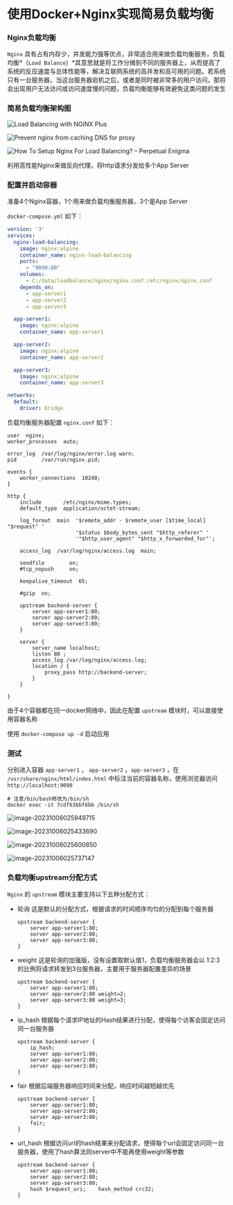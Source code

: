 # 使用Docker+Nginx实现简易负载均衡

### Nginx负载均衡

`Nginx` 具有占有内存少，并发能力强等优点，非常适合用来做负载均衡服务，负载均衡*（`Load Balance`）*其意思就是将工作分摊到不同的服务器上，从而提高了系统的反应速度与总体性能等，解决互联网系统的高并发和高可用的问题。若系统只有一台服务器，当这台服务器宕机之后，或者是同时被非常多的用户访问，那将会出现用户无法访问或访问速度慢的问题，负载均衡能够有效避免这类问题的发生

### 简易负载均衡架构图

![Load Balancing with NGINX Plus](./Docker+Nginx实现负载均衡.assets/NGINX-Plus-product-page_Load-Balancer@2x.png)

![Prevent nginx from caching DNS for proxy](./Docker+Nginx实现负载均衡.assets/nginx_proxy.png)

![How To Setup Nginx For Load Balancing? – Perpetual Enigma](./Docker+Nginx实现负载均衡.assets/2-nginx.png)

利用高性能Nginx来做反向代理，将http请求分发给多个App Server

### 配置并启动容器

准备4个Nginx容器，1个用来做负载均衡服务器，3个是App Server

`docker-compose.yml` 如下：

```yaml
version: '3'
services:
  nginx-load-balancing:
    image: nginx:alpine
    container_name: nginx-load-balancing
    ports:
      - "9090:80"
    volumes:
      - C:/data/loadbalance/nginx/nginx.conf:/etc/nginx/nginx.conf
    depends_on:
      - app-server1
      - app-server2
      - app-server3

  app-server1:
    image: nginx:alpine
    container_name: app-server1

  app-server2:
    image: nginx:alpine
    container_name: app-server2

  app-server3:
    image: nginx:alpine
    container_name: app-server3

networks:
  default:
    driver: bridge
```

负载均衡服务器配置 `nginx.conf` 如下：

```nginx
user  nginx;
worker_processes  auto;

error_log  /var/log/nginx/error.log warn;
pid        /var/run/nginx.pid;

events {
    worker_connections  10240;
}

http {
    include       /etc/nginx/mime.types;
    default_type  application/octet-stream;

    log_format  main  '$remote_addr - $remote_user [$time_local] "$request" '
                      '$status $body_bytes_sent "$http_referer" '
                      '"$http_user_agent" "$http_x_forwarded_for"';

    access_log  /var/log/nginx/access.log  main;

    sendfile        on;
    #tcp_nopush     on;

    keepalive_timeout  65;

    #gzip  on;

    upstream backend-server {
        server app-server1:80;
        server app-server2:80;
        server app-server3:80;
    }
    
    server {
        server_name localhost;
        listen 80 ;
        access_log /var/log/nginx/access.log;
        location / {
            proxy_pass http://backend-server;
        }
    }
    
}
```

由于4个容器都在同一docker网络中，因此在配置 `upstream` 模块时，可以直接使用容器名称

使用 `docker-compose up -d` 启动应用

### 测试

分别进入容器 `app-server1` ， `app-server2` ，`app-server3` ，在 `/usr/share/nginx/html/index.html` 中标注当前的容器名称，使用浏览器访问 `http://localhost:9090` 

```shell
# 注意/bin/bash修改为/bin/sh
docker exec -it 7cdf63bbf6bb /bin/sh
```

![image-20231006025949715](./Docker+Nginx实现负载均衡.assets/image-20231006025949715.png)

![image-20231006025433690](./Docker+Nginx实现负载均衡.assets/image-20231006025433690.png)

![image-20231006025600850](./Docker+Nginx实现负载均衡.assets/image-20231006025600850.png)

![image-20231006025737147](./Docker+Nginx实现负载均衡.assets/image-20231006025737147.png)

### 负载均衡upstream分配方式

`Nginx` 的 `upstream` 模块主要支持以下五种分配方式：

- 轮询
  这是默认的分配方式，根据请求的时间顺序均匀的分配到每个服务器

  ```nginx
  upstream backend-server {
      server app-server1:80;
      server app-server2:80;
      server app-server3:80;
  }
  ```

- weight
  这是轮询的加强版，没有设置取默认值1，负载均衡服务器会以 1:2:3 的比例将请求转发到3台服务器，主要用于服务器配置差异的场景

  ```nginx
  upstream backend-server {
      server app-server1:80;
      server app-server2:80 weight=2;
      server app-server3:80 weight=3;
  }
  ```

- ip_hash
  根据每个请求IP地址的Hash结果进行分配，使得每个访客会固定访问同一台服务器

  ```nginx
  upstream backend-server {
      ip_hash;
      server app-server1:80;
      server app-server2:80;
      server app-server3:80;
  }
  ```

- fair
  根据后端服务器响应时间来分配，响应时间越短越优先

  ```nginx
  upstream backend-server {
      server app-server1:80;
      server app-server2:80;
      server app-server3:80;
      fair;
  }
  ```

- url_hash
  根据访问url的hash结果来分配请求，使得每个url会固定访问同一台服务器，使用了hash算法则server中不能再使用weight等参数

  ```nginx
  upstream backend-server {
      server app-server1:80;
      server app-server2:80;
      server app-server3:80;
      hash $request_uri;    hash_method crc32;
  }
  ```